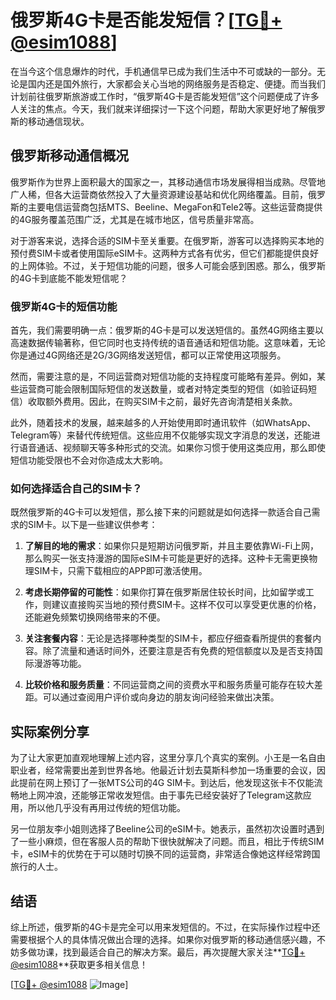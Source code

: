 # 俄罗斯4G卡是否能发短信？[[TG💪+ @esim1088](https://t.me/s/esim1088)]

在当今这个信息爆炸的时代，手机通信早已成为我们生活中不可或缺的一部分。无论是国内还是国外旅行，大家都会关心当地的网络服务是否稳定、便捷。而当我们计划前往俄罗斯旅游或工作时，“俄罗斯4G卡是否能发短信”这个问题便成了许多人关注的焦点。今天，我们就来详细探讨一下这个问题，帮助大家更好地了解俄罗斯的移动通信现状。

## 俄罗斯移动通信概况

俄罗斯作为世界上面积最大的国家之一，其移动通信市场发展得相当成熟。尽管地广人稀，但各大运营商依然投入了大量资源建设基站和优化网络覆盖。目前，俄罗斯的主要电信运营商包括MTS、Beeline、MegaFon和Tele2等。这些运营商提供的4G服务覆盖范围广泛，尤其是在城市地区，信号质量非常高。

对于游客来说，选择合适的SIM卡至关重要。在俄罗斯，游客可以选择购买本地的预付费SIM卡或者使用国际eSIM卡。这两种方式各有优劣，但它们都能提供良好的上网体验。不过，关于短信功能的问题，很多人可能会感到困惑。那么，俄罗斯的4G卡到底能不能发短信呢？

### 俄罗斯4G卡的短信功能

首先，我们需要明确一点：俄罗斯的4G卡是可以发送短信的。虽然4G网络主要以高速数据传输著称，但它同时也支持传统的语音通话和短信功能。这意味着，无论你是通过4G网络还是2G/3G网络发送短信，都可以正常使用这项服务。

然而，需要注意的是，不同运营商对短信功能的支持程度可能略有差异。例如，某些运营商可能会限制国际短信的发送数量，或者对特定类型的短信（如验证码短信）收取额外费用。因此，在购买SIM卡之前，最好先咨询清楚相关条款。

此外，随着技术的发展，越来越多的人开始使用即时通讯软件（如WhatsApp、Telegram等）来替代传统短信。这些应用不仅能够实现文字消息的发送，还能进行语音通话、视频聊天等多种形式的交流。如果你习惯于使用这类应用，那么即使短信功能受限也不会对你造成太大影响。

### 如何选择适合自己的SIM卡？

既然俄罗斯的4G卡可以发短信，那么接下来的问题就是如何选择一款适合自己需求的SIM卡。以下是一些建议供参考：

1. **了解目的地的需求**：如果你只是短期访问俄罗斯，并且主要依靠Wi-Fi上网，那么购买一张支持漫游的国际eSIM卡可能是更好的选择。这种卡无需更换物理SIM卡，只需下载相应的APP即可激活使用。

2. **考虑长期停留的可能性**：如果你打算在俄罗斯居住较长时间，比如留学或工作，则建议直接购买当地的预付费SIM卡。这样不仅可以享受更优惠的价格，还能避免频繁切换网络带来的不便。

3. **关注套餐内容**：无论是选择哪种类型的SIM卡，都应仔细查看所提供的套餐内容。除了流量和通话时间外，还要注意是否有免费的短信额度以及是否支持国际漫游等功能。

4. **比较价格和服务质量**：不同运营商之间的资费水平和服务质量可能存在较大差距。可以通过查阅用户评价或向身边的朋友询问经验来做出决策。

## 实际案例分享

为了让大家更加直观地理解上述内容，这里分享几个真实的案例。小王是一名自由职业者，经常需要出差到世界各地。他最近计划去莫斯科参加一场重要的会议，因此提前在网上预订了一张MTS公司的4G SIM卡。到达后，他发现这张卡不仅能流畅地上网冲浪，还能够正常收发短信。由于事先已经安装好了Telegram这款应用，所以他几乎没有再用过传统的短信功能。

另一位朋友李小姐则选择了Beeline公司的eSIM卡。她表示，虽然初次设置时遇到了一些小麻烦，但在客服人员的帮助下很快就解决了问题。而且，相比于传统SIM卡，eSIM卡的优势在于可以随时切换不同的运营商，非常适合像她这样经常跨国旅行的人士。

## 结语

综上所述，俄罗斯的4G卡是完全可以用来发短信的。不过，在实际操作过程中还需要根据个人的具体情况做出合理的选择。如果你对俄罗斯的移动通信感兴趣，不妨多做功课，找到最适合自己的解决方案。最后，再次提醒大家关注**[TG💪+ @esim1088](https://t.me/s/esim1088)**获取更多相关信息！ 

[[TG💪+ @esim1088](https://t.me/s/esim1088) ![Image](https://i.postimg.cc/4NQfJmqS/Snipaste-2025-05-13-00-14-12.png)]